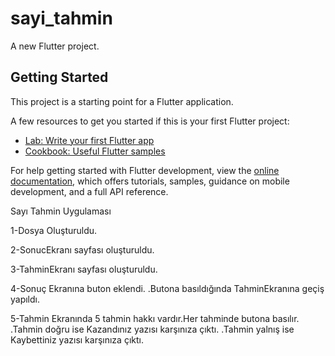 # sayi_tahmin

A new Flutter project.

## Getting Started

This project is a starting point for a Flutter application.

A few resources to get you started if this is your first Flutter project:

- [Lab: Write your first Flutter app](https://docs.flutter.dev/get-started/codelab)
- [Cookbook: Useful Flutter samples](https://docs.flutter.dev/cookbook)

For help getting started with Flutter development, view the
[online documentation](https://docs.flutter.dev/), which offers tutorials,
samples, guidance on mobile development, and a full API reference.

Sayı Tahmin Uygulaması

1-Dosya Oluşturuldu.

2-SonucEkranı sayfası oluşturuldu.

3-TahminEkranı sayfası oluşturuldu.

4-Sonuç Ekranına buton eklendi.
 .Butona basıldığında TahminEkranına geçiş yapıldı.

5-Tahmin Ekranında 5 tahmin hakkı vardır.Her tahminde butona basılır.
 .Tahmin doğru ise Kazandınız yazısı karşınıza çıktı.
 .Tahmin yalnış ise Kaybettiniz yazısı karşınıza çıktı.


